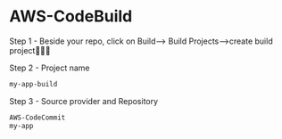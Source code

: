# AWS-CodeBuild

Step 1 - Beside your repo, click on Build--> Build Projects-->create build project👩🏾‍🔧

Step 2 - Project name

```sh
my-app-build
```

Step 3 - Source provider and Repository

```sh
AWS-CodeCommit
my-app
```
